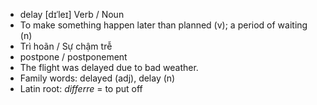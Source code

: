- delay	[dɪˈleɪ]	Verb / Noun
- To make something happen later than planned (v); a period of waiting (n)
- Trì hoãn / Sự chậm trễ
- postpone / postponement
- The flight was delayed due to bad weather.
- Family words: delayed (adj), delay (n)
- Latin root: *differre* = to put off